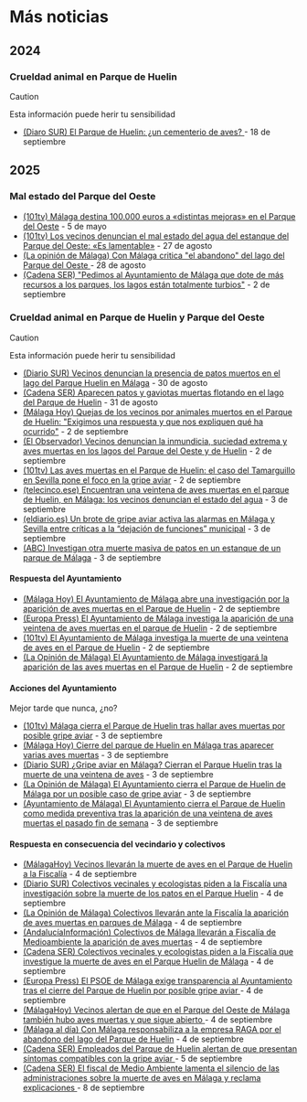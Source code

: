 # Más noticias

## 2024

### Crueldad animal en Parque de Huelin

> [!CAUTION]
> Esta información puede herir tu sensibilidad

- [(Diaro SUR) El Parque de Huelin: ¿un cementerio de aves?
](https://www.diariosur.es/malaga-capital/parque-huelin-cementerio-aves-20240917000135-nt.html
) - 18 de septiembre


## 2025

### Mal estado del Parque del Oeste

- [(101tv) Málaga destina 100.000 euros a «distintas mejoras» en el Parque del Oeste](https://www.101tv.es/malaga-destina-100000-euros-distintas-mejoras-parque-oeste/) - 5 de mayo
- [(101tv) Los vecinos denuncian el mal estado del agua del estanque del Parque del Oeste: «Es lamentable»](https://www.101tv.es/vecinos-denuncian-mal-estado-agua-estanque-parque-oeste-lamentable/) - 27 de agosto
- [(La opinión de Málaga) Con Málaga critica "el abandono" del lago del Parque del Oeste
](https://www.laopiniondemalaga.es/malaga/2025/08/28/con-malaga-critica-abandono-parque-oeste-121029092.html) - 28 de agosto
- [(Cadena SER) "Pedimos al Ayuntamiento de Málaga que dote de más recursos a los parques, los lagos están totalmente turbios"](https://cadenaser.com/andalucia/2025/09/02/pedimos-al-ayuntamiento-de-malaga-que-dote-de-mas-recursos-a-los-parques-los-lagos-estan-totalmente-turbios-ser-malaga/) - 2 de septiembre

### Crueldad animal en Parque de Huelin y Parque del Oeste

> [!CAUTION]
> Esta información puede herir tu sensibilidad

- [(Diario SUR) Vecinos denuncian la presencia de patos muertos en el lago del Parque Huelin en Málaga](https://www.diariosur.es/malaga-capital/patos-muertos-parque-huelin-denuncian-20250830181713-nt.html) - 30 de agosto
- [(Cadena SER) Aparecen patos y gaviotas muertas flotando en el lago del Parque de Huelin](https://cadenaser.com/andalucia/2025/08/31/aparecen-patos-y-gaviotas-muertas-flotando-en-el-lago-del-parque-huelin-de-malaga-ser-malaga/) - 31 de agosto
- [(Málaga Hoy) Quejas de los vecinos por animales muertos en el Parque de Huelin: "Exigimos una respuesta y que nos expliquen qué ha ocurrido"](https://www.malagahoy.es/malaga/animales-muertos-parque-oeste-malaga_0_2004675218.html) - 2 de septiembre
- [(El Observador) Vecinos denuncian la inmundicia, suciedad extrema y aves muertas en los lagos del Parque del Oeste y de Huelin](https://revistaelobservador.com/opinion/50-redaccion/20912-vecinos-denuncian-la-inmundicia-suciedad-extrema-y-aves-muertas-en-los-lagos-del-parque-del-oeste-y-de-huelin-mientras-en-el-ayto-se-pasan-la-pelota-sobre-quien-debe-actuar-y-la-indignacion-crece-entre-los-usuarios-ante-el-estado-de-los-estanques) - 2 de septiembre
- [(101tv) Las aves muertas en el Parque de Huelin: el caso del Tamarguillo en Sevilla pone el foco en la gripe aviar](https://www.101tv.es/aves-muertas-parque-huelin-caso-tamarguillo-sevilla-pone-foco-gripe-aviar/) - 2 de septiembre
- [(telecinco.ese) Encuentran una veintena de aves muertas en el parque de Huelin, en Málaga: los vecinos denuncian el estado del agua](https://www.telecinco.es/noticias/andalucia/20250903/malaga-aves-muertas-parque-huelin-gripe-aviar_18_016490089.html) - 3 de septiembre
- [(eldiario.es) Un brote de gripe aviar activa las alarmas en Málaga y Sevilla entre críticas a la “dejación de funciones” municipal](https://www.eldiario.es/andalucia/sostenibilidad/brote-gripe-aviar-activa-alarmas-malaga-sevilla-criticas-dejacion-funciones-municipal_1_12576439.html) - 3 de septiembre
- [(ABC) Investigan otra muerte masiva de patos en un estanque de un parque de Málaga](https://www.abc.es/espana/andalucia/malaga/investigan-muerte-masiva-patos-estanque-parque-malaga-20250903175321-nts.html) - 3 de septiembre

#### Respuesta del Ayuntamiento

- [(Málaga Hoy) El Ayuntamiento de Málaga abre una investigación por la aparición de aves muertas en el Parque de Huelin](https://www.malagahoy.es/malaga/ayuntamiento-malaga-aves-muertas-huelin_0_2004679882.html) - 2 de septiembre
- [(Europa Press) El Ayuntamiento de Málaga investiga la aparición de una veintena de aves muertas en el parque de Huelin](https://www.europapress.es/andalucia/malaga-00356/noticia-ayuntamiento-malaga-investiga-aparicion-veintenade-aves-muertas-parque-huelin-20250902121949.html) - 2 de septiembre
- [(101tv) El Ayuntamiento de Málaga investiga la muerte de una veintena de aves en el Parque de Huelin](https://www.101tv.es/el-ayuntamiento-de-malaga-investiga-la-muerte-de-una-veintena-de-aves-en-el-parque-de-huelin/) - 2 de septiembre
- [(La Opinión de Málaga) El Ayuntamiento de Málaga investigará la aparición de las aves muertas en el Parque de Huelin](https://www.laopiniondemalaga.es/malaga/2025/09/02/ayuntamiento-investigara-aves-muertos-parque-huelin-121153714.html) - 2 de septiembre

#### Acciones del Ayuntamiento

Mejor tarde que nunca, ¿no?

- [(101tv) Málaga cierra el Parque de Huelin tras hallar aves muertas por posible gripe aviar](https://www.101tv.es/el-ayuntamiento-cierra-el-parque-de-huelin-tras-hallar-aves-muertas-por-posible-gripe-aviar/) - 3 de septiembre
- [(Málaga Hoy) Cierre del parque de Huelin en Málaga tras aparecer varias aves muertas](https://www.malagahoy.es/videos/video-cierre-parque-huelin-malaga-aves-muertas_8_2004690667.html) - 3 de septiembre
- [(Diario SUR) ¿Gripe aviar en Málaga? Cierran el Parque Huelin tras la muerte de una veintena de aves](https://www.diariosur.es/malaga-capital/gripe-aviar-malaga-cierran-parque-huelin-tras-20250903143442-nt.html) - 3 de septiembre
- [(La Opinión de Málaga) El Ayuntamiento cierra el Parque de Huelin de Málaga por un posible caso de gripe aviar](https://www.laopiniondemalaga.es/malaga/2025/09/03/ayuntamiento-cierra-parque-huelin-malaga-gripe-aviar-121202538.html) - 3 de septiembre
- [(Ayuntamiento de Málaga) El Ayuntamiento cierra el Parque de Huelin como medida preventiva tras la aparición de una veintena de aves muertas el pasado fin de semana](https://www.malaga.eu/el-ayuntamiento/notas-de-prensa/detalle-de-la-nota-de-prensa/index.html?id=176413) - 3 de septiembre

#### Respuesta en consecuencia del vecindario y colectivos

- [(MálagaHoy) Vecinos llevarán la muerte de aves en el Parque de Huelin a la Fiscalía](https://www.malagahoy.es/malaga/parque-huelin-aves-muertas-fiscalia_0_2004694922.html) - 4 de septiembre
- [(Diario SUR) Colectivos vecinales y ecologistas piden a la Fiscalía una investigación sobre la muerte de los patos en el Parque Huelin](https://www.diariosur.es/malaga-capital/colectivos-vecinales-ecologistas-piden-fiscalia-investigacion-sobre-20250904120233-nt.html) - 4 de septiembre
- [(La Opinión de Málaga) Colectivos llevarán ante la Fiscalía la aparición de aves muertas en parques de Málaga](https://www.laopiniondemalaga.es/malaga/2025/09/05/colectivos-fiscalia-aparicion-aves-huelin-121245615.html) - 4 de septiembre
- [(AndalucíaInformación) Colectivos de Málaga llevarán a Fiscalía de Medioambiente la aparición de aves muertas](https://www.andaluciainformacion.es/articulo/malaga-medio-ambiente/colectivos-malaga-llevaran-fiscalia-medioambiente-aparicion-aves-muertas/202509042235513134404.html) - 4 de septiembre
- [(Cadena SER) Colectivos vecinales y ecologistas piden a la Fiscalía que investigue la muerte de aves en el Parque Huelin de Málaga](https://cadenaser.com/andalucia/2025/09/04/colectivos-vecinales-y-ecologistas-piden-a-la-fiscalia-que-investigue-la-muerte-de-aves-en-el-parque-huelin-de-malaga-ser-malaga/) - 4 de septiembre
- [(Europa Press) El PSOE de Málaga exige transparencia al Ayuntamiento tras el cierre del Parque de Huelin por posible gripe aviar
](https://www.europapress.es/andalucia/malaga-00356/noticia-psoe-malaga-exige-transparencia-ayuntamiento-cierre-parque-huelin-posible-gripe-aviar-20250904141251.html) - 4 de septiembre
- [(MálagaHoy) Vecinos alertan de que en el Parque del Oeste de Málaga también hubo aves muertas y que sigue abierto
](https://www.malagahoy.es/malaga/colectivos-parque-oeste-malaga-aves-muertas-denuncia_0_2004704667.html) - 4 de septiembre
- [(Málaga al día) Con Málaga responsabiliza a la empresa RAGA por el abandono del lago del Parque de Huelin](https://malagaldia.es/2025/09/04/con-malaga-responsabiliza-a-la-empresa-raga-por-el-abandono-del-lago-del-parque-de-huelin/) - 4 de septiembre
- [(Cadena SER) Empleados del Parque de Huelin alertan de que presentan síntomas compatibles con la gripe aviar
](https://cadenaser.com/andalucia/2025/09/05/empleados-del-parque-de-huelin-alertan-de-que-presentan-sintomas-compatibles-con-la-gripe-aviar-ser-malaga/) - 5 de septiembre
- [(Cadena SER) El fiscal de Medio Ambiente lamenta el silencio de las administraciones sobre la muerte de aves en Málaga y reclama explicaciones
](https://cadenaser.com/andalucia/2025/09/08/el-fiscal-de-medio-ambiente-lamenta-el-silencio-de-las-administraciones-sobre-la-muerte-de-aves-en-malaga-y-reclama-explicaciones-ser-malaga/) - 8 de septiembre